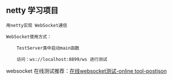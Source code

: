 ## netty 学习项目

    用netty实现 WebSocket通信

    WebSocket使用方式： 

        TestServer类中启动main函数 

        访问：ws://localhost:8899/ws 进行测试

    
websocket 在线测试推荐：[在线websocket测试-online tool-postjson](http://coolaf.com/tool/chattest)
